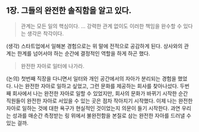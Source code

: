 ## 1장. 그들의 완전한 솔직함을 알고 있다.

> 관계는 모든 일의 핵심이다. ... 강력한 관계 없이도 이러한 책임을 완수할 수 있다는 생각은 착각이다.

(생각) 스타트업에서 일해본 경험으로는 위 말에 전적으로 공감하게 된다. 상사와의 관계는 한계를 넘어서야 하는 순간에 결정적인 역할을 하게 하곤 했다.

> 완전한 자아로 일터에 나가라.

(논의) 첫번째 직장을 다니면서 일터와 개인 공간에서의 자아가 분리되는 경험을 했었다. 나는 완전한 자아로 일하고 싶었고, 그런 문화를 제공하는 회사를 찾아나섰다. 두번째 회사에서 나는 완전한 자아로 일할 수 있었지만, 회사의 문화가 바뀌기 시작한 순간 직원들이 완전한 자아로 서있을 수 있는 곳은 점차 작아지기 시작했다. 이제 나는 완전한 자아로 일하는 것에 대한 욕구가 현실적인 것이었는지 의문이 들기 시작한다. 과연 우리는 성과를 매순간 측정받는 링 위에서 불완전함을 본질로 삼는 완전한 자아를 드러낼 수 있는 걸까.